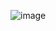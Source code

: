 ![image](https://github.com/Surabhi-Tiparadi/Amazon-Dashboard/assets/153604474/d265fcd0-70b9-444f-b65e-fb9c5570f7f4)
